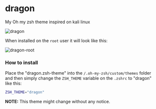 # dragon
My Oh my zsh theme inspired on kali linux

![dragon](https://user-images.githubusercontent.com/5445566/147872361-216ada06-3a58-412a-970d-3d7b0cd42194.png)

When installed on the `root` user it will look like this: 

![dragon-root](https://user-images.githubusercontent.com/5445566/147872505-8fb8e4d2-c7b5-43fe-9483-9b4cf374a43b.png)

### How to install

Place the "dragon.zsh-theme" into the `/.oh-my-zsh/custom/themes` folder and then simply change the 
`ZSH_THEME` variable on the `.zshrc` to "dragon" like this:

```bash
ZSH_THEME="dragon"
```

**NOTE:** This theme might change without any notice.
